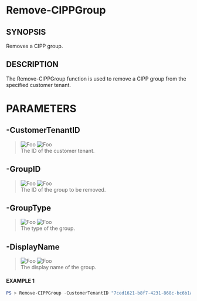 # Remove-CIPPGroup
## SYNOPSIS
Removes a CIPP group.
## DESCRIPTION
The Remove-CIPPGroup function is used to remove a CIPP group from the specified customer tenant.
# PARAMETERS

## **-CustomerTenantID**
> ![Foo](https://img.shields.io/badge/Type-String-Blue?) ![Foo](https://img.shields.io/badge/Mandatory-TRUE-Red?) \
The ID of the customer tenant.

  ## **-GroupID**
> ![Foo](https://img.shields.io/badge/Type-Guid-Blue?) ![Foo](https://img.shields.io/badge/Mandatory-TRUE-Red?) \
The ID of the group to be removed.

  ## **-GroupType**
> ![Foo](https://img.shields.io/badge/Type-String-Blue?) ![Foo](https://img.shields.io/badge/Mandatory-TRUE-Red?) \
The type of the group.

  ## **-DisplayName**
> ![Foo](https://img.shields.io/badge/Type-String-Blue?) ![Foo](https://img.shields.io/badge/Mandatory-TRUE-Red?) \
The display name of the group.

 #### EXAMPLE 1
```powershell
PS > Remove-CIPPGroup -CustomerTenantID "7ced1621-b8f7-4231-868c-bc6b1a2f1778" -GroupID "98765432-1234-5678-9012-34567890ABCD" -Grouptype "Security" -DisplayName "Admins"
```


